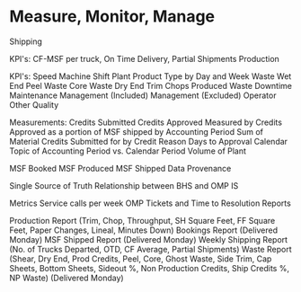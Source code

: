 # Measure, Monitor, Manage

Shipping

KPI's: CF-MSF per truck, On Time Delivery, Partial Shipments
Production

KPI's:
Speed
Machine
Shift
Plant
Product Type by Day and Week
Waste
Wet End
Peel Waste
Core Waste
Dry End
Trim
Chops
Produced Waste
Downtime
Maintenance
Management (Included)
Management (Excluded)
Operator
Other
Quality

Measurements:
Credits Submitted
Credits Approved
Measured by Credits Approved as a portion of MSF shipped by Accounting Period
Sum of Material Credits Submitted for by Credit Reason
Days to Approval
Calendar Topic of Accounting Period vs. Calendar Period
Volume of Plant

MSF Booked
MSF Produced
MSF Shipped
Data Provenance

Single Source of Truth
Relationship between BHS and OMP
IS

Metrics
Service calls per week
OMP Tickets and Time to Resolution
Reports

Production Report (Trim, Chop, Throughput, SH Square Feet, FF Square Feet, Paper Changes, Lineal, Minutes Down)
Bookings Report (Delivered Monday)
MSF Shipped Report (Delivered Monday)
Weekly Shipping Report (No. of Trucks Departed, OTD, CF Average, Partial Shipments)
Waste Report (Shear, Dry End, Prod Credits, Peel, Core, Ghost Waste, Side Trim, Cap Sheets, Bottom Sheets, Sideout %, Non Production Credits, Ship Credits %, NP Waste) (Delivered Monday)